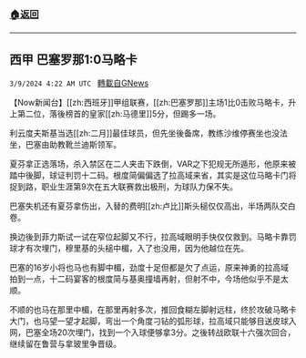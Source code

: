 ###  [:house:返回](README.md)
---


## 西甲 巴塞罗那1:0马略卡
`3/9/2024 4:22 AM UTC ` [轉載自GNews](https://gnews.org/articles/2379061)

【Now新闻台】[[zh:西班牙]]甲组联赛，[[zh:巴塞罗那]]主场1比0击败马略卡，升上第二位，落後榜首的皇家[[zh:马德里]]5分，但踢多一场。

利云度夫斯基当选[[zh:二月]]最佳球员，但先坐後备席，教练沙维停赛坐也没法坐，巴塞由助教靴兰迪斯领军。

夏芬拿正选落场，杀入禁区在二人夹击下跌倒，VAR之下犯规无所遁形，他原来被踏中後脚，球证判罚十二码。根度简偏偏选了拉高域来省，其实是这位马略卡门将捉到路，职业生涯第9次在五大联赛救出极刑，为球队力保不失。

巴塞失机还有夏芬拿伤出，入替的费明[[zh:卢比]]斯头槌仅仅高出，半场两队交白卷。

换边後到菲力斯试一试在窄位起脚又不行，拉高域眼明手快仅仅救到。马略卡靠罚球才有次埋门，穆里基的头槌中楣，入了也没用，因为他越位在先。

巴塞的16岁小将也马也有脚中楣，劲度十足但都是欠了点运，原来神勇的拉高域拍到一点，十二码宴客的根度简与基奥撞墙再射，但射不中，今场他似乎不是太顺。

不顺的也马在那里中楣，在那里再射多次，推回食糊左脚射远柱，终於攻破马略卡大门，也马望一望才起脚，弯出一个角度刁钻的弧形球，拉高域只能够目送皮球入网，巴塞全场20次埋门，找到一个入球便够拿3分。之後转战欧联十六强次回合，继续留在鲁营与拿玻里争晋级。
